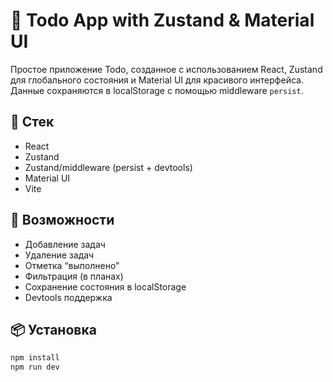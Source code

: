 # 📝 Todo App with Zustand & Material UI

Простое приложение Todo, созданное с использованием React, Zustand для глобального состояния и Material UI для красивого интерфейса. Данные сохраняются в localStorage с помощью middleware `persist`.

## 🔧 Стек
- React
- Zustand
- Zustand/middleware (persist + devtools)
- Material UI
- Vite

## 🧠 Возможности
- Добавление задач
- Удаление задач
- Отметка “выполнено”
- Фильтрация (в планах)
- Сохранение состояния в localStorage
- Devtools поддержка

## 📦 Установка

```bash
npm install
npm run dev
